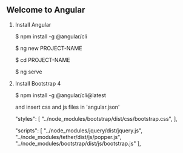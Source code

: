 Welcome to Angular
------------------

1. Install Angular

    $ npm install -g @angular/cli

    $ ng new PROJECT-NAME

    $ cd PROJECT-NAME

    $ ng serve

2. Install Bootstrap 4

    $ npm install -g @angular/cli@latest


    and insert css and js files in 'angular.json'

    "styles": [
        "../node_modules/bootstrap/dist/css/bootstrap.css",
    ],

    "scripts": [
        "../node_modules/jquery/dist/jquery.js",
        "../node_modules/tether/dist/js/popper.js",
        "../node_modules/bootstrap/dist/js/bootstrap.js"
    ],


